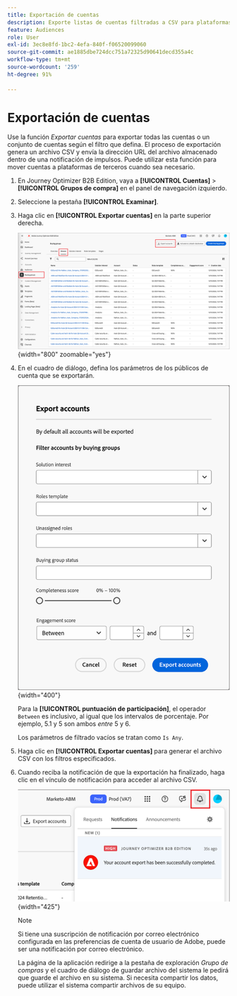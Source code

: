 ```yaml
---
title: Exportación de cuentas
description: Exporte listas de cuentas filtradas a CSV para plataformas de terceros con filtros de grupos de compra y puntuación de participación en Journey Optimizer B2B edition.
feature: Audiences
role: User
exl-id: 3ec8e8fd-1bc2-4efa-840f-f06520099060
source-git-commit: ae1885dbe724dcc751a72325d90641decd355a4c
workflow-type: tm+mt
source-wordcount: '259'
ht-degree: 91%

---
```


# Exportación de cuentas

Use la función _Exportar cuentas_ para exportar todas las cuentas o un conjunto de cuentas según el filtro que defina. El proceso de exportación genera un archivo CSV y envía la dirección URL del archivo almacenado dentro de una notificación de impulsos. Puede utilizar esta función para mover cuentas a plataformas de terceros cuando sea necesario.

1. En Journey Optimizer B2B Edition, vaya a **[!UICONTROL Cuentas]** > **[!UICONTROL Grupos de compra]** en el panel de navegación izquierdo.

1. Seleccione la pestaña **[!UICONTROL Examinar]**. 

1. Haga clic en **[!UICONTROL Exportar cuentas]** en la parte superior derecha.

   ![Editar detalles de la cuenta](./assets/export-accounts.png){width="800" zoomable="yes"}

1. En el cuadro de diálogo, defina los parámetros de los públicos de cuenta que se exportarán.

   ![Especifique el filtrado de público de la cuenta](./assets/export-accounts-dialog.png){width="400"}

   Para la **[!UICONTROL puntuación de participación]**, el operador `Between` es inclusivo, al igual que los intervalos de porcentaje. Por ejemplo, 5.1 y 5 son ambos _entre_ 5 y 6.

   Los parámetros de filtrado vacíos se tratan como `Is Any`.

1. Haga clic en **[!UICONTROL Exportar cuentas]** para generar el archivo CSV con los filtros especificados.

1. Cuando reciba la notificación de que la exportación ha finalizado, haga clic en el vínculo de notificación para acceder al archivo CSV.

   ![Haga clic en la notificación para descargar el archivo CSV de lista de cuentas exportadas](./assets/export-accounts-notification.png){width="425"}

   >[!NOTE]
   >
   >Si tiene una suscripción de notificación por correo electrónico configurada en las preferencias de cuenta de usuario de Adobe, puede ser una notificación por correo electrónico.

   La página de la aplicación redirige a la pestaña de exploración _Grupo de compras_ y el cuadro de diálogo de guardar archivo del sistema le pedirá que guarde el archivo en su sistema. Si necesita compartir los datos, puede utilizar el sistema compartir archivos de su equipo.
